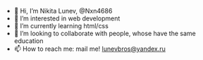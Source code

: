 - 👋 Hi, I’m Nikita Lunev, @Nxn4686
- 👀 I’m interested in web development
- 🌱 I’m currently learning html/css
- 💞️ I’m looking to collaborate with people, whose have the same education
- 📫 How to reach me: mail me! lunevbros@yandex.ru 

<!---
Nxn4686/Nxn4686 is a ✨ special ✨ repository because its `README.md` (this file) appears on your GitHub profile.
You can click the Preview link to take a look at your changes.
--->

